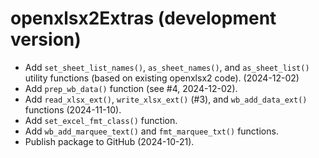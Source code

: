 # openxlsx2Extras (development version)

* Add `set_sheet_list_names()`, `as_sheet_names()`, and `as_sheet_list()` utility functions (based on existing openxlsx2 code). (2024-12-02)
* Add `prep_wb_data()` function (see #4, 2024-12-02).
* Add `read_xlsx_ext()`, `write_xlsx_ext()` (#3), and `wb_add_data_ext()` functions (2024-11-10).
* Add `set_excel_fmt_class()` function.
* Add `wb_add_marquee_text()` and `fmt_marquee_txt()` functions.
* Publish package to GitHub (2024-10-21).
